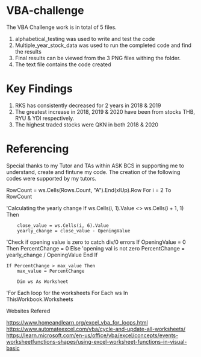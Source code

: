 # VBA-challenge

The VBA Challenge work is in total of 5 files.
1. alphabetical_testing was used to write and test the code
2. Multiple_year_stock_data was used to run the completed code and find the results
3. Final results can be viewed from the 3 PNG files withing the folder. 
4. The text file contains the code created

# Key Findings

1. RKS has consistently decreased for 2 years in 2018 & 2019
2. The greatest increase in 2018, 2019 & 2020 have been from stocks THB, RYU & YDI respectively.
3. The highest traded stocks were QKN in both 2018 & 2020

# Referencing

Special thanks to my Tutor and TAs within ASK BCS in supporting me to understand, create and fintune my code. The creation of the following codes were supported by my tutors.

 RowCount = ws.Cells(Rows.Count, "A").End(xlUp).Row
    For i = 2 To RowCount

'Calculating the yearly change
    If ws.Cells(i, 1).Value <> ws.Cells(i + 1, 1) Then

        close_value = ws.Cells(i, 6).Value
        yearly_change = close_value - OpeningValue

'Check if opening value is zero to catch div/0 errors
    If OpeningValue = 0 Then
        PercentChange = 0
    Else 'opening val is not zero
        PercentChange = yearly_change / OpeningValue
    End If

    If PercentChange > max_value Then
        max_value = PercentChange

        Dim ws As Worksheet
    
'For Each loop for the worksheets
    For Each ws In ThisWorkbook.Worksheets


Websites Refered

https://www.homeandlearn.org/excel_vba_for_loops.html
https://www.automateexcel.com/vba/cycle-and-update-all-worksheets/
https://learn.microsoft.com/en-us/office/vba/excel/concepts/events-worksheetfunctions-shapes/using-excel-worksheet-functions-in-visual-basic


